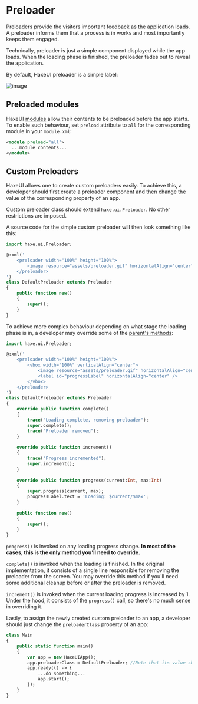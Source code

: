 Preloader
================================
Preloaders provide the visitors important feedback as the application loads. A preloader informs them that a process is in works and most importantly keeps them engaged.

Technically, preloader is just a simple component displayed while the app loads. When the loading phase is finished, the preloader fades out to reveal the application.

By default, HaxeUI preloader is a simple label:

![image](https://user-images.githubusercontent.com/16256911/210350723-d77b7dfb-c65a-4fe8-87dd-bf02804a0ca6.png)

Preloaded modules
-------------------------

HaxeUI [modules](http://haxeui.org/api/guides/modules.html) allow their contents to be preloaded before the app starts. To enable such behaviour, set `preload` attribute to `all` for the corresponding module in your `module.xml`:

```xml
<module preload="all">
  ...module contents...
</module>
```

Custom Preloaders
-------------------------
HaxeUI allows one to create custom preloaders easily. To achieve this, a developer should first create a preloader component and then change the value of the corresponding property of an app.

Custom preloader class should extend `haxe.ui.Preloader`. No other restrictions are imposed.

A source code for the simple custom preloader will then look something like this:

```haxe
import haxe.ui.Preloader;

@:xml('
    <preloader width="100%" height="100%">
        <image resource="assets/preloader.gif" horizontalAlign="center" verticalAlign="center" />
    </preloader>
')
class DefaultPreloader extends Preloader 
{
    public function new() 
    {
        super();
    }    
}
```

To achieve more complex behaviour depending on what stage the loading phase is in, a developer may override some of the [parent's methods](http://haxeui.org/api/haxe/ui/preloader/):

```haxe
import haxe.ui.Preloader;

@:xml('
    <preloader width="100%" height="100%">
        <vbox width="100%" verticalAlign="center">
            <image resource="assets/preloader.gif" horizontalAlign="center" />
            <label id="progressLabel" horizontalAlign="center" />
        </vbox>
    </preloader>
')
class DefaultPreloader extends Preloader 
{
    override public function complete() 
    {
        trace("Loading complete, removing preloader");
        super.complete();
        trace("Preloader removed");
    }   
    
    override public function increment() 
    {
        trace("Progress incremented");
        super.increment();
    }     
    
    override public function progress(current:Int, max:Int) 
    {
        super.progress(current, max);
        progressLabel.text = 'Loading: $current/$max';
    }    
    
    public function new() 
    {
        super();
    }    
}
```

`progress()` is invoked on any loading progress change. **In most of the cases, this is the only method you'll need to override.**

`complete()` is invoked when the loading is finished. In the original implementation, it consists of a single line responsible for removing the preloader from the screen. You may override this method if you'll need some additional cleanup before or after the preloader is removed.

`increment()` is invoked when the current loading progress is increased by 1. Under the hood, it consists of the `progress()` call, so there's no much sense in overriding it.

Lastly, to assign the newly created custom preloader to an app, a developer should just change the `preloaderClass` property of an app:

```haxe
class Main 
{
    public static function main() 
    {
        var app = new HaxeUIApp();
        app.preloaderClass = DefaultPreloader; //Note that its value should be equal to a class of our custom preloader
        app.ready(() -> {
            ...do something...
            app.start();
        });
    }
}
```
